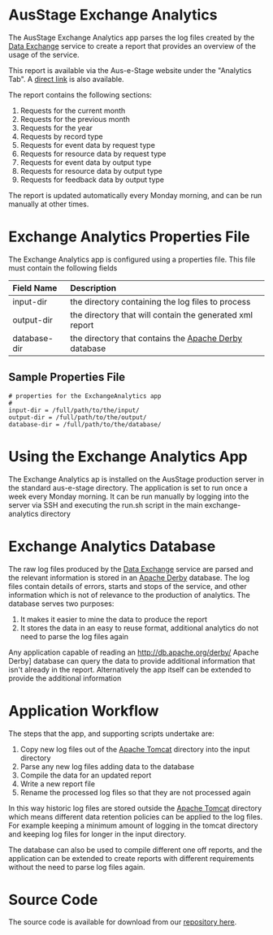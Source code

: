 <h1> AusStage Exchange Analytics </h1>

The AusStage Exchange Analytics app parses the log files created by the [Data Exchange](http://beta.ausstage.edu.au/exchange/) service to create a report that provides an overview of the usage of the service.

This report is available via the Aus-e-Stage website under the "Analytics Tab". A [direct link](http://beta.ausstage.edu.au/?tab=analytics&section=exchange) is also available.

The report contains the following sections:

  1. Requests for the current month
  1. Requests for the previous month
  1. Requests for the year
  1. Requests by record type
  1. Requests for event data by request type
  1. Requests for resource data by request type
  1. Requests for event data by output type
  1. Requests for resource data by output type
  1. Requests for feedback data by output type

The report is updated automatically every Monday morning, and can be run manually at other times.



# Exchange Analytics Properties File #

The Exchange Analytics app is configured using a properties file. This file must contain the following fields

| **Field Name** | **Description** |
|:---------------|:----------------|
| input-dir    | the directory containing the log files to process |
| output-dir   | the directory that will contain the generated xml report |
| database-dir | the directory that contains the [Apache Derby](http://db.apache.org/derby/) database |

## Sample Properties File ##

```
# properties for the ExchangeAnalytics app
#
input-dir = /full/path/to/the/input/
output-dir = /full/path/to/the/output/
database-dir = /full/path/to/the/database/
```

# Using the  Exchange Analytics App #

The Exchange Analytics ap is installed on the AusStage production server in the standard aus-e-stage directory. The application is set to run once a week every Monday morning. It can be run manually by logging into the server via SSH and executing the run.sh script in the main exchange-analytics directory

# Exchange Analytics Database #

The raw log files produced by the [Data Exchange](http://beta.ausstage.edu.au/exchange/) service are parsed and the relevant information is stored in an [Apache Derby](http://db.apache.org/derby/) database. The log files contain details of errors, starts and stops of the service, and other information which is not of relevance to the production of analytics. The database serves two purposes:

  1. It makes it easier to mine the data to produce the report
  1. It stores the data in an easy to reuse format, additional analytics do not need to parse the log files again

Any application capable of reading an http://db.apache.org/derby/ Apache Derby] database can query the data to provide additional information that isn't already in the report. Alternatively the app itself can be extended to provide the additional information

# Application Workflow #

The steps that the app, and supporting scripts undertake are:

  1. Copy new log files out of the [Apache Tomcat](http://tomcat.apache.org/) directory into the input directory
  1. Parse any new log files adding data to the database
  1. Compile the data for an updated report
  1. Write a new report file
  1. Rename the processed log files so that they are not processed again

In this way historic log files are stored outside the [Apache Tomcat](http://tomcat.apache.org/) directory which means different data retention policies can be applied to the log files. For example keeping a minimum amount of logging in the tomcat directory and keeping log files for longer in the input directory.

The database can also be used to compile different one off reports, and the application can be extended to create reports with different requirements without the need to parse log files again.

# Source Code #

The source code is available for download from our [repository here](http://code.google.com/p/aus-e-stage/source/browse/#svn%2Ftrunk%2Fexchange-analytics).
